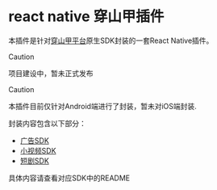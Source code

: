 # react native 穿山甲插件

本插件是针对[穿山甲平台](https://www.csjplatform.com/)原生SDK封装的一套React Native插件。

> [!CAUTION]
> 项目建设中，暂未正式发布

> [!CAUTION]
> 本插件目前仅针对Android端进行了封装，暂未对iOS端封装.

封装内容包含以下部分：
* [广告SDK](https://github.com/blacksharksjc/rn-csj/tree/main/packages/ad/README.md)
* [小视频SDK](https://github.com/blacksharksjc/rn-csj/tree/main/packages/dp/README.md)
* [短剧SDK](https://github.com/blacksharksjc/rn-csj/tree/main/packages/djx/README.md)

具体内容请查看对应SDK中的README
